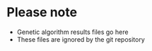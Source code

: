 # Please note

* Genetic algorithm results files go here
* These files are ignored by the git repository

